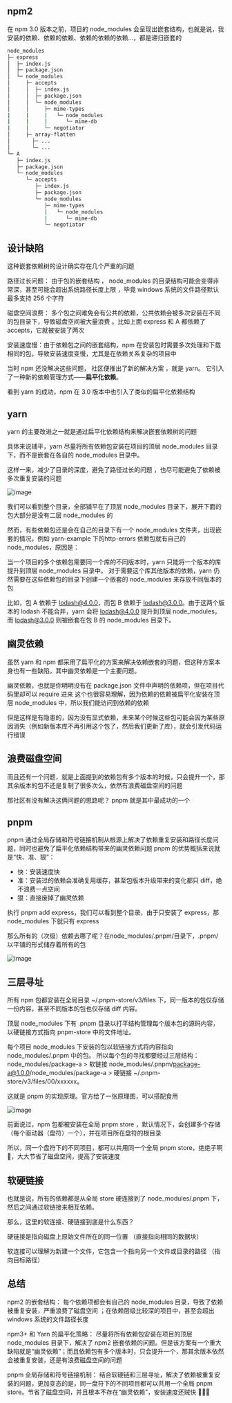 ## npm2

在 npm 3.0 版本之前，项目的 node_modules 会呈现出嵌套结构，也就是说，我安装的依赖、依赖的依赖、依赖的依赖的依赖...，都是递归嵌套的

```bash
node_modules
├─ express
│  ├─ index.js
│  ├─ package.json
│  └─ node_modules
│     ├─ accepts
│     │  ├─ index.js
│     │  ├─ package.json
│     │  └─ node_modules
│     │     ├─ mime-types
|     |     |   └─ node_modules
|     |     |      └─ mime-db
|     │     └─ negotiator
│     ├─ array-flatten
│ 		├─ ...
│  		└─ ...
└─ A
   ├─ index.js
   ├─ package.json
   └─ node_modules
      └─ accepts
         ├─ index.js
         ├─ package.json
         └─ node_modules
            ├─ mime-types
            |   └─ node_modules
            |      └─ mime-db
            └─ negotiator
```

## 设计缺陷

这种嵌套依赖树的设计确实存在几个严重的问题

路径过长问题： 由于包的嵌套结构 ， node_modules 的目录结构可能会变得非常深，甚至可能会超出系统路径长度上限 ，毕竟 windows 系统的文件路径默认最多支持 256 个字符

磁盘空间浪费： 多个包之间难免会有公共的依赖，公共依赖会被多次安装在不同的包目录下，导致磁盘空间被大量浪费 。比如上面 express 和 A 都依赖了 accepts，它就被安装了两次

安装速度慢：由于依赖包之间的嵌套结构，npm 在安装包时需要多次处理和下载相同的包，导致安装速度变慢，尤其是在依赖关系复杂的项目中

当时 npm 还没解决这些问题， 社区便推出了新的解决方案 ，就是 yarn。 它引入了一种新的依赖管理方式——**扁平化依赖**。

看到 yarn 的成功，npm 在 3.0 版本中也引入了类似的扁平化依赖结构

## yarn

yarn 的主要改进之一就是通过扁平化依赖结构来解决嵌套依赖树的问题

具体来说铺平，yarn 尽量将所有依赖包安装在项目的顶层 node_modules 目录下，而不是嵌套在各自的 node_modules 目录中。

这样一来，减少了目录的深度，避免了路径过长的问题 ，也尽可能避免了依赖被多次重复安装的问题

![image](https://github.com/user-attachments/assets/378d1d5e-55b8-4b9b-bfc4-6461127c699c)

我们可以看到整个目录，全部铺平在了顶层 node_modules 目录下，展开下面的包大部分是没有二层 node_modules 的

然而，有些依赖包还是会在自己的目录下有一个 node_modules 文件夹，出现嵌套的情况，例如 yarn-example 下的http-errors 依赖包就有自己的 node_modules，原因是：

当一个项目的多个依赖包需要同一个库的不同版本时，yarn 只能将一个版本的库提升到顶层 node_modules 目录中。 对于需要这个库其他版本的依赖，yarn 仍然需要在这些依赖包的目录下创建一个嵌套的 node_modules 来存放不同版本的包

比如，包 A 依赖于 lodash@4.0.0，而包 B 依赖于 lodash@3.0.0。由于这两个版本的 lodash 不能合并，yarn 会将 lodash@4.0.0 提升到顶层 node_modules，而 lodash@3.0.0 则被嵌套在包 B 的 node_modules 目录下。


## 幽灵依赖

虽然 yarn 和 npm 都采用了扁平化的方案来解决依赖嵌套的问题，但这种方案本身也有一些缺陷，其中幽灵依赖是一个主要问题。

幽灵依赖，也就是你明明没有在 package.json 文件中声明的依赖项，但在项目代码里却可以 require 进来 这个也很容易理解，因为依赖的依赖被扁平化安装在顶层 node_modules 中，所以我们能访问到依赖的依赖

但是这样是有隐患的，因为没有显式依赖，未来某个时候这些包可能会因为某些原因消失（例如新版本库不再引用这个包了，然后我们更新了库），就会引发代码运行错误

## 浪费磁盘空间

而且还有一个问题，就是上面提到的依赖包有多个版本的时候，只会提升一个，那其余版本的包不还是复制了很多次么，依然有浪费磁盘空间的问题

那社区有没有解决这俩问题的思路呢？ pnpm 就是其中最成功的一个

## pnpm

pnpm 通过全局存储和符号链接机制从根源上解决了依赖重复安装和路径长度问题，同时也避免了扁平化依赖结构带来的幽灵依赖问题 pnpm 的优势概括来说就是“快、准、狠”：

+ 快：安装速度快
+ 准：安装过的依赖会准确复用缓存，甚至包版本升级带来的变化都只 diff，绝不浪费一点空间
+ 狠：直接废掉了幽灵依赖

执行 pnpm add express，我们可以看到整个目录，由于只安装了 express，那 node_modules 下就只有 express

那么所有的（次级）依赖去哪了呢？在node_modules/.pnpm/目录下，.pnpm/ 以平铺的形式储存着所有的包

![image](https://github.com/user-attachments/assets/d30a2b99-9ca7-4949-aa0f-da2e05f94712)

## 三层寻址

所有 npm 包都安装在全局目录 ~/.pnpm-store/v3/files 下，同一版本的包仅存储一份内容，甚至不同版本的包也仅存储 diff 内容。

顶层 node_modules 下有 .pnpm 目录以打平结构管理每个版本包的源码内容，以硬链接方式指向 pnpm-store 中的文件地址。

每个项目 node_modules 下安装的包以软链接方式将内容指向 node_modules/.pnpm 中的包。 所以每个包的寻找都要经过三层结构：node_modules/package-a > 软链接 node_modules/.pnpm/package-a@1.0.0/node_modules/package-a > 硬链接 ~/.pnpm-store/v3/files/00/xxxxxx。

这就是 pnpm 的实现原理。官方给了一张原理图，可以搭配食用

![image](https://github.com/user-attachments/assets/3be88e8c-1eb3-4f9a-a904-c9958adc8387)

前面说过，npm 包都被安装在全局 pnpm store ，默认情况下，会创建多个存储（每个驱动器（盘符）一个），并在项目所在盘符的根目录

所以，同一个盘符下的不同项目，都可以共用同一个全局 pnpm store，绝绝子啊 👏，大大节省了磁盘空间，提高了安装速度

## 软硬链接

也就是说，所有的依赖都是从全局 store 硬连接到了 node_modules/.pnpm 下，然后之间通过软链接来相互依赖。

那么，这里的软连接、硬链接到底是什么东西？

硬链接是指向磁盘上原始文件所在的同一位置 （直接指向相同的数据块）

软连接可以理解为新建一个文件，它包含一个指向另一个文件或目录的路径 （指向目标路径）

## 总结

npm2 的嵌套结构： 每个依赖项都会有自己的 node_modules 目录，导致了依赖被重复安装，严重浪费了磁盘空间 ；在依赖层级比较深的项目中，甚至会超出 windows 系统的文件路径长度

npm3+ 和 Yarn 的扁平化策略： 尽量将所有依赖包安装在项目的顶层 node_modules 目录下，解决了 npm2 嵌套依赖的问题。但是该方案有一个重大缺陷就是“幽灵依赖”；而且依赖包有多个版本时，只会提升一个，那其余版本依然会被重复安装，还是有浪费磁盘空间的问题

pnpm 全局存储和符号链接机制： 结合软硬链和三层寻址，解决了依赖被重复安装的问题，更加变态的是，同一盘符下的不同项目都可以共用一个全局 pnpm store。节省了磁盘空间，并且根本不存在“幽灵依赖”，安装速度还贼快 💪💪💪
